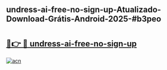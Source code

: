## undress-ai-free-no-sign-up-Atualizado-Download-Grátis-Android-2025-#b3peo

# <h2><a href="https://ainizakaria.my?title=undress-ai-free-no-sign-up&ref=20M">🔗👉 🔴 undress-ai-free-no-sign-up</a></h2>

[![acn](https://github.com/user-attachments/assets/0f9c940e-d8b0-45ae-aac7-cd30a18b3e1c)](https://ainizakaria.my?title=undress-ai-free-no-sign-up&ref=20M)

